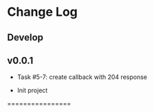 Change Log
================

Develop
----------
v0.0.1
----------
* Task #5-7: create callback with 204 response

* Init project

================
